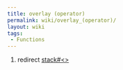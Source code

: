 ```yaml
---
title: overlay (operator)
permalink: wiki/overlay_(operator)/
layout: wiki
tags:
 - Functions
---
```


1.  redirect [stack\#&lt;&gt;](stack#<> "wikilink")
